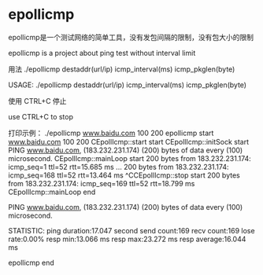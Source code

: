 # epollicmp

epollicmp是一个测试网络的简单工具，没有发包间隔的限制，没有包大小的限制

epollicmp is a project about ping test without interval limit  

用法 ./epollicmp destaddr(url/ip) icmp_interval(ms) icmp_pkglen(byte) 

USAGE:  ./epollicmp destaddr(url/ip) icmp_interval(ms) icmp_pkglen(byte) 

使用 CTRL+C 停止

use CTRL+C to stop

打印示例：
./epollicmp www.baidu.com 100 200
epollicmp start www.baidu.com 100 200
CEpollIcmp::start start
CEpollIcmp::initSock start
PING www.baidu.com, (183.232.231.174) (200) bytes of data every (100) microsecond.
CEpollIcmp::mainLoop start
200 bytes from 183.232.231.174: icmp_seq=1 ttl=52 rtt=15.685 ms
...
200 bytes from 183.232.231.174: icmp_seq=168 ttl=52 rtt=13.464 ms
^CCEpollIcmp::stop start
200 bytes from 183.232.231.174: icmp_seq=169 ttl=52 rtt=18.799 ms
CEpollIcmp::mainLoop end

PING www.baidu.com, (183.232.231.174) (200) bytes of data every (100) microsecond.

STATISTIC:
ping duration:17.047 second
send count:169
recv count:169
lose rate:0.00%
resp min:13.066 ms
resp max:23.272 ms
resp average:16.044 ms

epollicmp end
